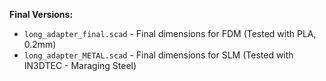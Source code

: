 **Final Versions:**
- `long_adapter_final.scad` - Final dimensions for FDM (Tested with PLA, 0.2mm)
- `long_adapter_METAL.scad` - Final dimensions for SLM (Tested with IN3DTEC - Maraging Steel)
